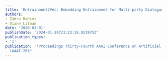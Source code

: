 ```yaml
---
title: 'Entrainment2Vec: Embedding Entrainment for Multi-party Dialogues'
authors:
- Zahra Rahimi
- Diane Litman
date: '2020-01-01'
publishDate: '2024-01-16T21:23:28.023975Z'
publication_types:
- '1'
publication: '*Proceedings Thirty-Fourth AAAI Conference on Artificial Intelligence
  (AAAI-20)*'
---
```

